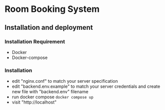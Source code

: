 # Room Booking System
## Installation and deployment
### Installation Requirement
- Docker
- Docker-compose
  
### Installation
- edit "nginx.conf" to match your server specification
- edit "backend.env.example" to match your server credentials and create new file with "backend.env" filename
- run docker compose
  `docker compose up`
- visit "http://localhost"
